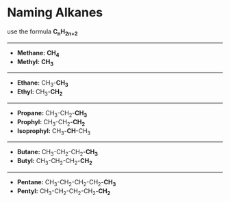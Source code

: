 # Naming Alkanes
use the formula **C<sub>n</sub>H<sub>2n+2</sub>**

---
- **Methane:** **CH<sub>4</sub>**
- **Methyl:** **CH<sub>3</sub>**
---
- **Ethane:** CH<sub>3</sub>-**CH<sub>3</sub>**
- **Ethyl:** CH<sub>3</sub>-**CH<sub>2</sub>**
---
- **Propane:** CH<sub>3</sub>-CH<sub>2</sub>-**CH<sub>3</sub>**
- **Prophyl:** CH<sub>3</sub>-CH<sub>2</sub>-**CH<sub>2</sub>**
- **Isoprophyl:** CH<sub>3</sub>-**CH<sub></sub>**-CH<sub>3</sub>
---
- **Butane:** CH<sub>3</sub>-CH<sub>2</sub>-CH<sub>2</sub>-**CH<sub>3</sub>**
- **Butyl:** CH<sub>3</sub>-CH<sub>2</sub>-CH<sub>2</sub>-**CH<sub>2</sub>**
---
- **Pentane:** CH<sub>3</sub>-CH<sub>2</sub>-CH<sub>2</sub>-CH<sub>2</sub>-**CH<sub>3</sub>**
- **Pentyl:** CH<sub>3</sub>-CH<sub>2</sub>-CH<sub>2</sub>-CH<sub>2</sub>-**CH<sub>2</sub>**